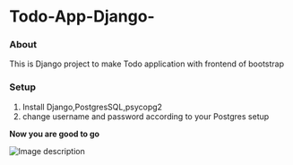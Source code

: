 # Todo-App-Django-
### About
This is Django project to make Todo application with frontend of bootstrap


### Setup
1. Install Django,PostgresSQL,psycopg2
2. change username and password according to your Postgres setup

**Now you are good to go**

![Image description](https://github.com/nikeshthapa255/opensource/blob/master/Screenshot%20from%202019-04-03%2013-24-56.png)

